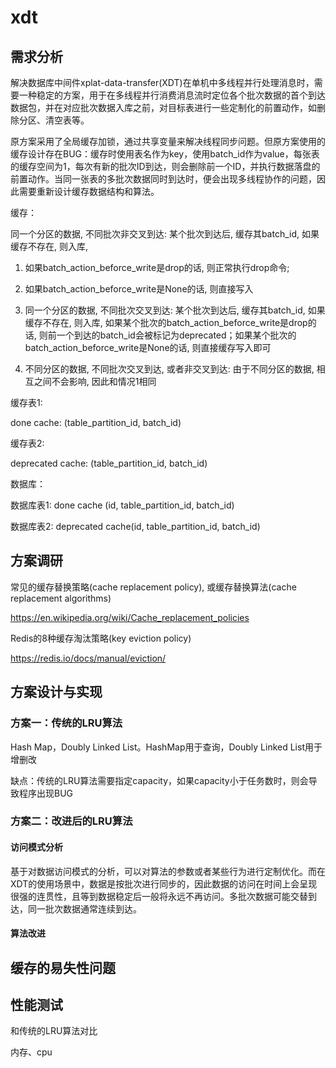 # xdt

## 需求分析

解决数据库中间件xplat-data-transfer(XDT)在单机中多线程并行处理消息时，需要一种稳定的方案，用于在多线程并行消费消息流时定位各个批次数据的首个到达数据包，并在对应批次数据入库之前，对目标表进行一些定制化的前置动作，如删除分区、清空表等。



原方案采用了全局缓存加锁，通过共享变量来解决线程同步问题。但原方案使用的缓存设计存在BUG：缓存时使用表名作为key，使用batch_id作为value，每张表的缓存空间为1，每次有新的批次ID到达，则会删除前一个ID，并执行数据落盘的前置动作。当同一张表的多批次数据同时到达时，便会出现多线程协作的问题，因此需要重新设计缓存数据结构和算法。



缓存：

同一个分区的数据, 不同批次非交叉到达:
某个批次到达后, 缓存其batch_id, 如果缓存不存在, 则入库,
1. 如果batch_action_beforce_write是drop的话, 则正常执行drop命令; 

1. 如果batch_action_beforce_write是None的话, 则直接写入




1. 同一个分区的数据, 不同批次交叉到达: 某个批次到达后, 缓存其batch_id, 如果缓存不存在, 则入库, 如果某个批次的batch_action_beforce_write是drop的话, 则前一个到达的batch_id会被标记为deprecated；如果某个批次的batch_action_beforce_write是None的话, 则直接缓存写入即可

2. 不同分区的数据, 不同批次交叉到达, 或者非交叉到达: 由于不同分区的数据, 相互之间不会影响, 因此和情况1相同



缓存表1: 

done cache: (table_partition_id, batch_id)

缓存表2: 

deprecated cache: (table_partition_id, batch_id)



数据库：

数据库表1: done cache (id, table_partition_id, batch_id)

数据库表2: deprecated cache(id, table_partition_id, batch_id)

## 方案调研

常见的缓存替换策略(cache replacement policy), 或缓存替换算法(cache replacement algorithms)

https://en.wikipedia.org/wiki/Cache_replacement_policies



Redis的8种缓存淘汰策略(key eviction policy)

https://redis.io/docs/manual/eviction/





## 方案设计与实现



### 方案一：传统的LRU算法

Hash Map，Doubly Linked List。HashMap用于查询，Doubly Linked List用于增删改

缺点：传统的LRU算法需要指定capacity，如果capacity小于任务数时，则会导致程序出现BUG



### 方案二：改进后的LRU算法

#### 访问模式分析

基于对数据访问模式的分析，可以对算法的参数或者某些行为进行定制优化。而在XDT的使用场景中，数据是按批次进行同步的，因此数据的访问在时间上会呈现很强的连贯性，且等到数据稳定后一般将永远不再访问。多批次数据可能交替到达，同一批次数据通常连续到达。

#### 算法改进





## 缓存的易失性问题





## 性能测试

和传统的LRU算法对比

内存、cpu











